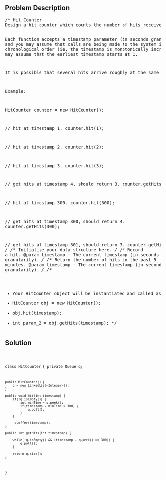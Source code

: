 <!--
<style>
  body { font-family: Arial, sans-serif; }
  .container { max-width: 100%; margin: auto; padding: 20px; }
  .comment-block { background-color: #f9f9f9; padding: 10px; border-left: 5px solid #ccc; max-width: 600px; margin: auto; word-wrap: break-word; white-space: pre-wrap; }
  .code-block { background-color: #f4f4f4; padding: 10px; border: 1px solid #ddd; }
</style>
-->

<div class='container'>
<h2>Problem Description</h2>
<div class='comment-block'>
<pre>
/* Hit Counter
Design a hit counter which counts the number of hits received in the past 5 minutes.

Each function accepts a timestamp parameter (in seconds granularity) 
and you may assume that calls are being made to the system in chronological order 
(ie, the timestamp is monotonically increasing). You may assume that the earliest timestamp starts at 1.

It is possible that several hits arrive roughly at the same time.

Example:

HitCounter counter = new HitCounter();

// hit at timestamp 1.
counter.hit(1);

// hit at timestamp 2.
counter.hit(2);

// hit at timestamp 3.
counter.hit(3);

// get hits at timestamp 4, should return 3.
counter.getHits(4);

// hit at timestamp 300.
counter.hit(300);

// get hits at timestamp 300, should return 4.
counter.getHits(300);

// get hits at timestamp 301, should return 3.
counter.getHits(301); 
*/
    /** Initialize your data structure here. */
    /** Record a hit.
        @param timestamp - The current timestamp (in seconds granularity). */
    /** Return the number of hits in the past 5 minutes.
        @param timestamp - The current timestamp (in seconds granularity). */
/**
 * Your HitCounter object will be instantiated and called as such:
 * HitCounter obj = new HitCounter();
 * obj.hit(timestamp);
 * int param_2 = obj.getHits(timestamp);
 */</pre>
</div>

<h2>Solution</h2>
<div class='code-block'>
<pre><code class='language-java'>

class HitCounter {
    private Queue<Integer> q;

    public HitCounter() {
        q = new LinkedList<Integer>();
    }
    
    public void hit(int timestamp) {
        if(!q.isEmpty()) {
            int minTime = q.peek();
            if(timestamp - minTime > 300) {
                q.poll();
            }  
        }
        
         q.offer(timestamp);        
    }
    
    public int getHits(int timestamp) {

        while(!q.isEmpty() && (timestamp - q.peek() >= 300)) {
            q.poll();
        }
        
        return q.size();
    }
}

</code></pre>
</div>
</div>
